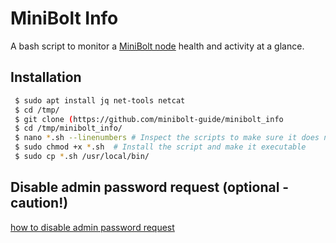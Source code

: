 # MiniBolt Info

A bash script to monitor a [MiniBolt node](https://v2.minibolt.info/home/readme) health and activity at a glance.

## Installation
 ```sh
  $ sudo apt install jq net-tools netcat
  $ cd /tmp/
  $ git clone (https://github.com/minibolt-guide/minibolt_info
  $ cd /tmp/minibolt_info/
  $ nano *.sh --linenumbers # Inspect the scripts to make sure it does not do bad things. Exit with Ctrl-X
  $ sudo chmod +x *.sh  # Install the script and make it executable
  $ sudo cp *.sh /usr/local/bin/
  ```
## Disable admin password request (optional -caution!)
[how to disable admin password request](https://v2.minibolt.info/bonus-guides/system/ssh-keys#disable-admin-password-request-optional-caution)

